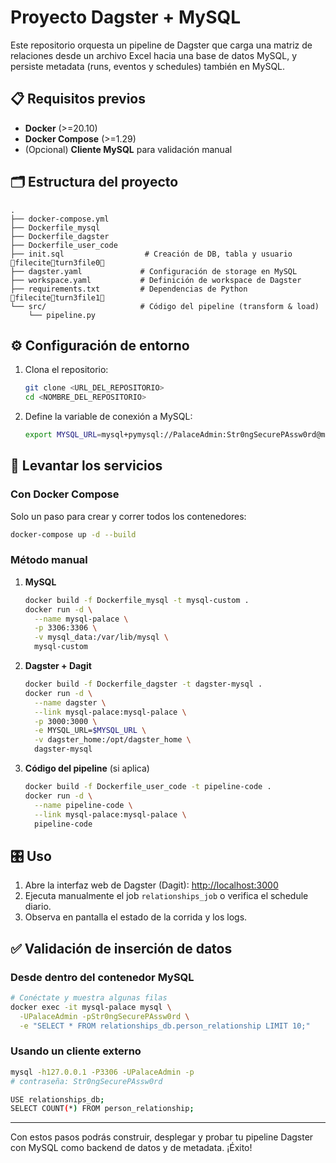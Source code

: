 # Proyecto Dagster + MySQL

Este repositorio orquesta un pipeline de Dagster que carga una matriz de relaciones desde un archivo Excel hacia una base de datos MySQL, y persiste metadata (runs, eventos y schedules) también en MySQL.

## 📋 Requisitos previos

* **Docker** (>=20.10)
* **Docker Compose** (>=1.29)
* (Opcional) **Cliente MySQL** para validación manual

## 🗂️ Estructura del proyecto

```text
.
├── docker-compose.yml
├── Dockerfile_mysql
├── Dockerfile_dagster
├── Dockerfile_user_code
├── init.sql                  # Creación de DB, tabla y usuario fileciteturn3file0
├── dagster.yaml             # Configuración de storage en MySQL
├── workspace.yaml           # Definición de workspace de Dagster
├── requirements.txt         # Dependencias de Python fileciteturn3file1
└── src/                     # Código del pipeline (transform & load)
    └── pipeline.py
```

## ⚙️ Configuración de entorno

1. Clona el repositorio:

   ```bash
   git clone <URL_DEL_REPOSITORIO>
   cd <NOMBRE_DEL_REPOSITORIO>
   ```
2. Define la variable de conexión a MySQL:

   ```bash
   export MYSQL_URL=mysql+pymysql://PalaceAdmin:Str0ngSecurePAssw0rd@mysql-palace:3306/relationships_db
   ```

## 🚀 Levantar los servicios

### Con Docker Compose

Solo un paso para crear y correr todos los contenedores:

```bash
docker-compose up -d --build
```

### Método manual

1. **MySQL**

   ```bash
   docker build -f Dockerfile_mysql -t mysql-custom .
   docker run -d \
     --name mysql-palace \
     -p 3306:3306 \
     -v mysql_data:/var/lib/mysql \
     mysql-custom
   ```
2. **Dagster + Dagit**

   ```bash
   docker build -f Dockerfile_dagster -t dagster-mysql .
   docker run -d \
     --name dagster \
     --link mysql-palace:mysql-palace \
     -p 3000:3000 \
     -e MYSQL_URL=$MYSQL_URL \
     -v dagster_home:/opt/dagster_home \
     dagster-mysql
   ```
3. **Código del pipeline** (si aplica)

   ```bash
   docker build -f Dockerfile_user_code -t pipeline-code .
   docker run -d \
     --name pipeline-code \
     --link mysql-palace:mysql-palace \
     pipeline-code
   ```

## 🎛️ Uso

1. Abre la interfaz web de Dagster (Dagit): [http://localhost:3000](http://localhost:3000)
2. Ejecuta manualmente el job `relationships_job` o verifica el schedule diario.
3. Observa en pantalla el estado de la corrida y los logs.

## ✅ Validación de inserción de datos

### Desde dentro del contenedor MySQL

```bash
# Conéctate y muestra algunas filas
docker exec -it mysql-palace mysql \
  -UPalaceAdmin -pStr0ngSecurePAssw0rd \
  -e "SELECT * FROM relationships_db.person_relationship LIMIT 10;"
```

### Usando un cliente externo

```bash
mysql -h127.0.0.1 -P3306 -UPalaceAdmin -p
# contraseña: Str0ngSecurePAssw0rd

USE relationships_db;
SELECT COUNT(*) FROM person_relationship;
```

---

Con estos pasos podrás construir, desplegar y probar tu pipeline Dagster con MySQL como backend de datos y de metadata. ¡Éxito!
